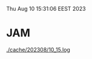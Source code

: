 Thu Aug 10 15:31:06 EEST 2023
# JAM
<a href='./cache/202308/10_15.log'>./cache/202308/10_15.log</a>
